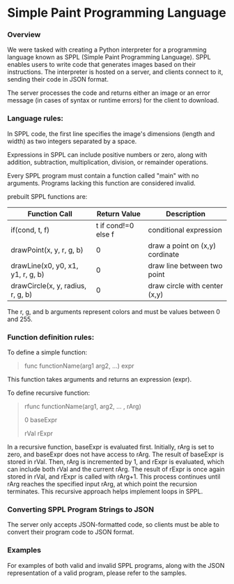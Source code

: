# Simple Paint Programming Language
### Overview
We were tasked with creating a Python interpreter for a programming language known as SPPL (Simple Paint Programming Language). 
SPPL enables users to write code that generates images based on their instructions. The interpreter is hosted on a server, and clients connect to it, 
sending their code in JSON format.

The server processes the code and returns either an image or an error message (in cases of syntax or runtime errors) for the client to download.

### Language rules:

In SPPL code, the first line specifies the image's dimensions (length and width) as two integers separated by a space.

Expressions in SPPL can include positive numbers or zero, along with addition, subtraction, multiplication, division, or remainder operations.

Every SPPL program must contain a function called "main" with no arguments. Programs lacking this function are considered invalid.

prebuilt SPPL functions are:

| Function Call | Return Value | Description |
|--|--|--|
| if(cond, t, f) | t if cond!=0 else f | conditional expression |
| drawPoint(x, y, r, g, b) | 0 | draw a point on (x,y) cordinate |
| drawLine(x0, y0, x1, y1, r, g, b) | 0 | draw line between two point |
| drawCircle(x, y, radius, r, g, b) | 0 | draw circle with center (x,y) |

The r, g, and b arguments represent colors and must be values between 0 and 255.

### Function definition rules:
To define a simple function:

>func functionName(arg1 arg2, ...) expr

This function takes arguments and returns an expression (expr).

To define recursive function:

>rfunc functionName(arg1, arg2, ... , rArg)
>
>0 baseExpr
>
>rVal rExpr

In a recursive function, baseExpr is evaluated first. Initially, rArg is set to zero, and baseExpr does not have access to rArg. The result of baseExpr is stored in rVal. Then, rArg is incremented by 1, and rExpr is evaluated, which can include both rVal and the current rArg. The result of rExpr is once again stored in rVal, and rExpr is called with rArg+1. This process continues until rArg reaches the specified input rArg, at which point the recursion terminates. This recursive approach helps implement loops in SPPL.

### Converting SPPL Program Strings to JSON
The server only accepts JSON-formatted code, so clients must be able to convert their program code to JSON format. 

### Examples
For examples of both valid and invalid SPPL programs, along with the JSON representation of a valid program, please refer to the samples.
